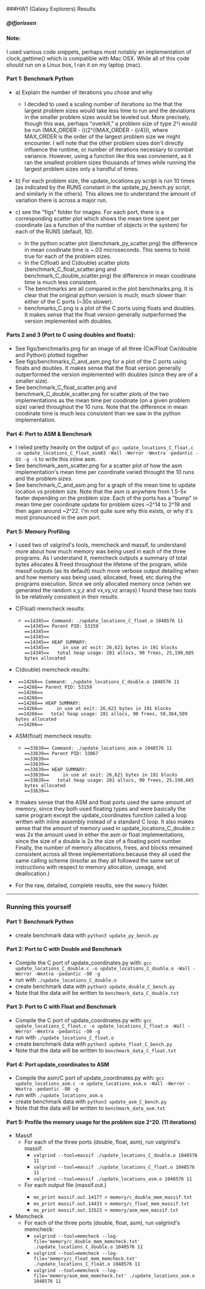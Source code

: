 
###HW1 (Galaxy Explorers) Results
##### @ifjorissen

#### Note: 
I used various code snippets, perhaps most notably an implementation of clock_gettime() which is compatible with Mac OSX. While all of this code *should* run on a Linux box, I ran it on my laptop (mac). 

#### Part 1: Benchmark Python
  * a) Explain the number of iterations you chose and why
    * I decided to used a scaling number of iterations so the that the largest problem sizes would take less time to run and the deviations in the smaller problem sizes would be leveled out. More precisely, though this was, perhaps "overkill," a problem size of type 2^i would be run (MAX_ORDER - i)(2^((MAX_ORDER - i)/4))), where MAX_ORDER is the order of the largest problem size we might encounter. I will note that the other problem sizes don't directly influence the runtime, or number of iterations necessary to combat variance. However, using a function like this was convienient, as it ran the smallest problem sizes thousands of times while running the largest problem sizes only a handful of times.

  * b) For each problem size, the update_locations.py script is run 10 times (as indicated by the RUNS constant in the update_py_bench.py script, and similarly in the others). This allows me to understand the amount of variation there is across a major run. 

  * c) see the "figs" folder for images. For each port, there is a corresponding scatter plot which shows the mean time spent per coordinate (as a funciton of the number of objects in the system) for each of the RUNS (default, 10). 
    * In the python scatter plot (benchmark_py_scatter.png) the difference in mean coodinate time is ~.03 microseconds. This seems to hold true for each of the problem sizes.  
    * In the C(float) and C(double) scatter plots (benchmark_C_float_scatter.png and benchmark_C_double_scatter.png) the difference in mean coodinate time is much less consistent.
    * The benchmarks are all compared in the plot benchmarks.png. It is clear that the original python version is much, much slower than either of the C ports (~30x slower). 
    * benchmarks_C.png is a plot of the C ports using floats and doubles. It makes sense that the float version generally outperformed the version implemented with doubles. 

#### Parts 2 and 3 (Port to C using doubles and floats):
  * See figs/benchmarks.png for an image of all three (Cw/Float Cw/double and Python) plotted together
  * See figs/benchmarks_C_and_asm.png for a plot of the C ports using floats and doubles. It makes sense that the float version generally outperformed the version implemented with doubles (since they are of a smaller size).
  * See benchmark_C_float_scatter.png and benchmark_C_double_scatter.png for scatter plots of the two implementations as the mean time per coodinate (on a given problem size) varied throughout the 10 runs. Note that the difference in mean coodinate time is much less consistent than we saw in the python implementation.


#### Part 4: Port to ASM & Benchmark
  * I relied pretty heavily on the output of `gcc update_locations_C_float.c -o update_locations_C_float_asm03 -Wall -Werror -Wextra -pedantic -O3 -g -S` to write this inline asm. 
  * See benchmark_asm_scatter.png for a scatter plot of how the asm implementation's mean time per coordinate varied throught the 10 runs and the problem sizes. 
  * See benchmark_C_and_asm.png for a graph of the mean time to update location vs problem size. Note that the asm is anywhere from 1.5-5x faster depending on the problem size. Each of the ports has a "bump" in mean time per coordinate update for problem sizes ~2^14 to 2^19 and then again around ~2^22. I'm not quite sure why this exists, or why it's most pronounced in the asm port. 


#### Part 5: Memory Profiling
  * I used two of valgrind's tools, memcheck and massif, to understand more about how much memory was being used in each of the three programs. As I understand it, memcheck outputs a summary of total bytes allocates & freed throughout the lifetime of the program, while massif outputs (as its default) much more verbose output detailing when and how memory was being used, allocated, freed, etc during the programs execution. Since we only allocated memory once (when we generated the random x,y,z and vx,vy,vz arrays) I found these two tools to be relatively consistent in their results. 

  * C(Float) memcheck results:
    * ```
      ==14345== Command: ./update_locations_C_float.o 1048576 11
      ==14345== Parent PID: 53159
      ==14345== 
      ==14345== 
      ==14345== HEAP SUMMARY:
      ==14345==     in use at exit: 26,621 bytes in 191 blocks
      ==14345==   total heap usage: 281 allocs, 90 frees, 25,198,685 bytes allocated
      ```
  * C(double) memcheck results:
   * ```
      ==14266== Command: ./update_locations_C_double.o 1048576 11
      ==14266== Parent PID: 53159
      ==14266== 
      ==14266== 
      ==14266== HEAP SUMMARY:
      ==14266==     in use at exit: 26,621 bytes in 191 blocks
      ==14266==   total heap usage: 281 allocs, 90 frees, 50,364,509 bytes allocated
      ==14266==
      ```
  * ASM(float) memcheck results:
    * ```
      ==33639== Command: ./update_locations_asm.o 1048576 11
      ==33639== Parent PID: 33067
      ==33639== 
      ==33639== 
      ==33639== HEAP SUMMARY:
      ==33639==     in use at exit: 26,621 bytes in 191 blocks
      ==33639==   total heap usage: 281 allocs, 90 frees, 25,198,685 bytes allocated
      ==33639==  
      ```

  * It makes sense that the ASM and float ports used the same amount of memory, since they both used floating types and were basically the same program except the update_coordinates function called a loop written with inline assembly instead of a standard C loop. It also makes sense that the amount of memory used in update_locations_C_double.c was 2x the amount used in either the asm or float implementations, since the size of a double is 2x the size of a floating point number. Finally, the number of memory allocations, frees, and blocks remained consistent across all three implementations because they all used the same calling scheme (insofar as they all followed the same set of instructions with respect to memory allocation, useage, and deallocation.)
  * For the raw, detailed, complete results, see the `memory` folder.


---

### Running this yourself
#### Part 1: Benchmark Python
  * create benchmark data with `python3 update_py_bench.py`

#### Part 2: Port to C with Double and Benchmark
  * Compile the C port of update_coordinates.py with: `gcc update_locations_C_double.c -o update_locations_C_double.o -Wall -Werror -Wextra -pedantic -O0 -g`
  * run with `./update_locations_C_double.o`
  * create benchmark data with `python3 update_double_C_bench.py`
  * Note that the data will be written to `benchmark_data_C_double.txt`

#### Part 3: Port to C with Float and Benchmark
  * Compile the C port of update_coordinates.py with: `gcc update_locations_C_float.c -o update_locations_C_float.o -Wall -Werror -Wextra -pedantic -O0 -g`
  * run with `./update_locations_C_float.o`
  * create benchmark data with `python3 update_float_C_bench.py`
  * Note that the data will be written to `benchmark_data_C_float.txt`

#### Part 4: Port update_coordinates to ASM
  * Compile the asm/C port of update_coordinates.py with: `gcc update_locations_asm.c -o update_locations_asm.o -Wall -Werror -Wextra -pedantic -O0 -g`
  * run with `./update_locations_asm.o`
  * create benchmark data with `python3 update_asm_C_bench.py`
  * Note that the data will be written to `benchmark_data_asm.txt`


#### Part 5: Profile the memory usage for the problem size 2^20. (11 iterations)
  * Massif
    * For each of the three ports (double, float, asm), run valgrind's massif:
      * `valgrind --tool=massif ./update_locations_C_double.o 1048576 11`
      * `valgrind --tool=massif ./update_locations_C_float.o 1048576 11`
      * `valgrind --tool=massif ./update_locations_asm.o 1048576 11`
    * For each output file (massif.out.<pid>) 
      * `ms_print massif.out.14177 > memory/c_double_mem_massif.txt`
      * `ms_print massif.out.14433 > memory/c_float_mem_massif.txt`
      * `ms_print massif.out.33523 > memory/asm_mem_massif.txt`
  * Memcheck
    * For each of the three ports (double, float, asm), run valgrind's memcheck:
      * `valgrind --tool=memcheck --log-file='memory/c_double_mem_memcheck.txt' ./update_locations_C_double.o 1048576 11`
      * `valgrind --tool=memcheck --log-file='memory/c_float_mem_memcheck.txt' ./update_locations_C_float.o 1048576 11`
      * `valgrind --tool=memcheck --log-file='memory/asm_mem_memcheck.txt' ./update_locations_asm.o 1048576 11`

